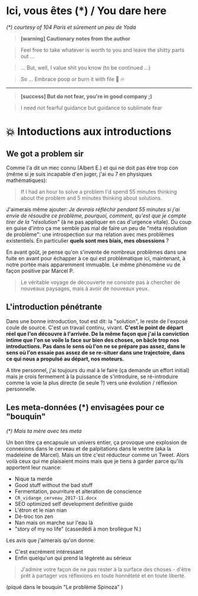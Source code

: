 # Ici, vous êtes (*) / You dare here

_(\*) courtesy of 104 Paris et sûrement un peu de Yoda_

> **[warning] Cautionary notes from the author**

> Feel free to take whatever is worth to you and leave the shitty parts out ...

> ... But, well, I value shit you know (to be continued ...)

> So ... Embrace poop or burn it with file 💩 🔥

---

> **[success] But do not fear, you're in good company ;)**

> I need not fearful guidance but guidance to sublimate fear

# 💥 Intoductions aux introductions

## We got a problem sir

Comme l'a dit un mec connu (Albert E.) et qui ne doit pas être trop con (même si je suis incapable d'en juger, j'ai eu 7 en physiques mathématiques):

> If I had an hour to solve a problem I'd spend 55 minutes thinking about the problem and 5 minutes thinking about solutions.

J'aimerais même ajouter: _Je devrais réfléchir pendant 55 minutes si j'ai envie de résoudre
ce problème, pourquoi, comment, qu'est que je compte tirer de la "résolution"_ (à ne pas appliquer en cas d'urgence vitale).
Du coup en guise d'intro ça me semble pas mal de faire un peu de "méta résolution de problème": une introspection
sur ma relation avec mes problèmes existentiels. En particulier **quels sont mes biais, mes obsessions** ?

En avant goût, je pense qu'on s'invente de nombreux problèmes dans une fuite en avant pour échapper à ce qui est problématique ici,
maintenant, à notre portée mais apparemment immuable. Le même phénomène vu de façon positive par Marcel P.

> Le véritable voyage de découverte ne consiste pas à chercher de nouveaux paysages, mais à avoir de nouveaux yeux.

## L'introduction pénétrante

Dans une bonne introduction, tout est dit: la "solution", le reste de l'exposé coule de source.
C'est un travail continu, vivant. **C'est le point de départ réel que l'on découvre à l'arrivée.
De la même façon que j'ai la conviction intime que l'on se voile la face sur bien des choses, on bâcle trop nos introductions.
Pas dans le sens où l'on ne se prépare pas assez, dans le sens où l'on essaie pas assez de se re-situer dans une trajectoire,
dans ce qui nous a propulsé au départ, nos moteurs.**

A titre personnel, j'ai toujours du mal à le faire (ça demande un effort initial) mais je crois fermement à la puissance
de s'introduire, se ré-introduire comme la voie la plus directe (le seule ?) vers une évolution / réflexion personnelle.

## Les meta-données (*) envisagées pour ce "bouquin"

_(\*) Mais ta mère avec tes meta_

Un bon titre ça encapsule un univers entier, ça provoque une explosion de connexions dans le cerveau et de palpitations dans le ventre
(aka la madeleine de Marcel). Mais un titre c'est réducteur comme un Tweet. Alors voilà ceux qui me plaisaient moins mais
que je tiens à garder parce qu'ils apportent leur nuance:

- Nique ta merde
- Good stuff without the bad stuff
- Fermentation, pourriture et alteration de conscience
- `CR_vidange_cerveau_2017-11.docx`
- SEO optimized self development definitive guide
- L'étron et le nian nian
- Dé-troc ton zen
- Nan mais on marche sur l'eau là
- "story of my no life" (cassedédi à mon brollègue N.)

Les avis que j'aimerais qu'on donne:
- C'est excrément intéressant
- Enfin quelqu'un qui prend la légèreté au sérieux

> J'admire votre façon de ne pas rester à la surface des choses - d'être prêt à partager vos réflexions en toute honnêteté et en toute liberté.

(piqué dans le bouquin "Le problème Spinoza" )




